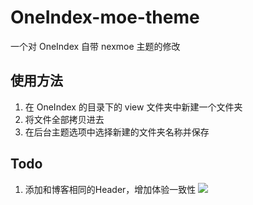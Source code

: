 # OneIndex-moe-theme
一个对 OneIndex 自带 nexmoe 主题的修改

## 使用方法
1. 在 OneIndex 的目录下的 view 文件夹中新建一个文件夹
2. 将文件全部拷贝进去
3. 在后台主题选项中选择新建的文件夹名称并保存

## Todo
1. 添加和博客相同的Header，增加体验一致性
![](https://cloud.flinty.top/?/Personal/%E5%9B%BE%E5%BA%8A%E7%94%A8/1295309108.png)
